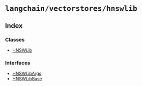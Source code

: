 `langchain/vectorstores/hnswlib`
================================

Index[​](#index "Direct link to Index")
---------------------------------------

### Classes[​](#classes "Direct link to Classes")

*   [HNSWLib](/docs/api/vectorstores_hnswlib/classes/HNSWLib)

### Interfaces[​](#interfaces "Direct link to Interfaces")

*   [HNSWLibArgs](/docs/api/vectorstores_hnswlib/interfaces/HNSWLibArgs)
*   [HNSWLibBase](/docs/api/vectorstores_hnswlib/interfaces/HNSWLibBase)